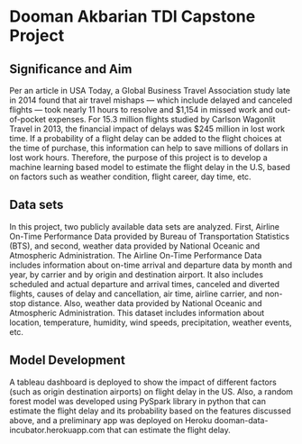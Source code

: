 # Dooman Akbarian TDI Capstone Project

## Significance and Aim

Per an article in USA Today, a Global Business Travel Association study late in 2014 found that air travel mishaps — which include delayed and canceled flights — took nearly 11 hours to resolve and $1,154 in missed work and out-of-pocket expenses. For 15.3 million flights studied by Carlson Wagonlit Travel in 2013, the financial impact of delays was $245 million in lost work time.
If a probability of a flight delay can be added to the flight choices at the time of purchase, this information can help to save millions of dollars in lost work hours. Therefore, the purpose of this project is to develop a machine learning based model to estimate the flight delay in the U.S, based on factors such as weather condition, flight career, day time, etc. 


## Data sets

In this project, two publicly available data sets are analyzed. First, Airline On-Time Performance Data provided by Bureau of Transportation Statistics (BTS), and second, weather data provided by National Oceanic and Atmospheric Administration. The Airline On-Time Performance Data includes information about on-time arrival and departure data by month and year, by carrier and by origin and destination airport. It also includes scheduled and actual departure and arrival times, canceled and diverted flights, causes of delay and cancellation, air time, airline carrier, and non-stop distance. Also, weather data provided by National Oceanic and Atmospheric Administration. This dataset includes information about location, temperature, humidity, wind speeds, precipitation, weather events, etc. 

## Model Development 

A tableau dashboard is deployed to show the impact of different factors (such as origin destination airports) on flight delay in the US. Also, a random forest model was developed using PySpark library in python that can estimate the flight delay and its probability based on the features discussed above, and a preliminary app was deployed on Heroku dooman-data-incubator.herokuapp.com that can estimate the flight delay. 
